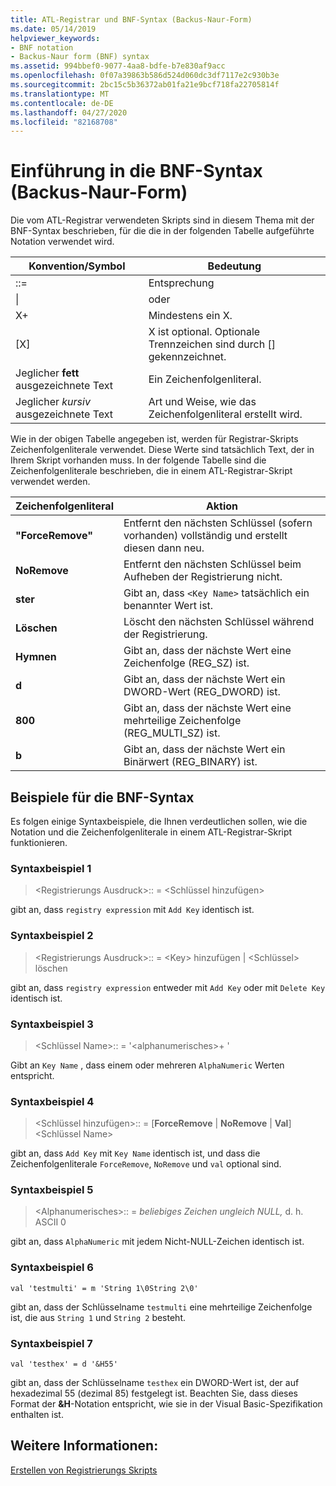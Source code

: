 ```yaml
---
title: ATL-Registrar und BNF-Syntax (Backus-Naur-Form)
ms.date: 05/14/2019
helpviewer_keywords:
- BNF notation
- Backus-Naur form (BNF) syntax
ms.assetid: 994bbef0-9077-4aa8-bdfe-b7e830af9acc
ms.openlocfilehash: 0f07a39863b586d524d060dc3df7117e2c930b3e
ms.sourcegitcommit: 2bc15c5b36372ab01fa21e9bcf718fa22705814f
ms.translationtype: MT
ms.contentlocale: de-DE
ms.lasthandoff: 04/27/2020
ms.locfileid: "82168708"
---
```

# <a name="understanding-backus-naur-form-bnf-syntax"></a>Einführung in die BNF-Syntax (Backus-Naur-Form)

Die vom ATL-Registrar verwendeten Skripts sind in diesem Thema mit der BNF-Syntax beschrieben, für die die in der folgenden Tabelle aufgeführte Notation verwendet wird.

|Konvention/Symbol|Bedeutung|
|------------------------|-------------|
|::=|Entsprechung|
|&#124;|oder|
|X+|Mindestens ein X.|
|\[X]|X ist optional. Optionale Trennzeichen sind durch \[] gekennzeichnet.|
|Jeglicher **fett** ausgezeichnete Text|Ein Zeichenfolgenliteral.|
|Jeglicher *kursiv* ausgezeichnete Text|Art und Weise, wie das Zeichenfolgenliteral erstellt wird.|

Wie in der obigen Tabelle angegeben ist, werden für Registrar-Skripts Zeichenfolgenliterale verwendet. Diese Werte sind tatsächlich Text, der in Ihrem Skript vorhanden muss. In der folgende Tabelle sind die Zeichenfolgenliterale beschrieben, die in einem ATL-Registrar-Skript verwendet werden.

|Zeichenfolgenliteral|Aktion|
|--------------------|------------|
|**"ForceRemove"**|Entfernt den nächsten Schlüssel (sofern vorhanden) vollständig und erstellt diesen dann neu.|
|**NoRemove**|Entfernt den nächsten Schlüssel beim Aufheben der Registrierung nicht.|
|**ster**|Gibt an, dass `<Key Name>` tatsächlich ein benannter Wert ist.|
|**Löschen**|Löscht den nächsten Schlüssel während der Registrierung.|
|**Hymnen**|Gibt an, dass der nächste Wert eine Zeichenfolge (REG_SZ) ist.|
|**d**|Gibt an, dass der nächste Wert ein DWORD-Wert (REG_DWORD) ist.|
|**800**|Gibt an, dass der nächste Wert eine mehrteilige Zeichenfolge (REG_MULTI_SZ) ist.|
|**b**|Gibt an, dass der nächste Wert ein Binärwert (REG_BINARY) ist.|

## <a name="bnf-syntax-examples"></a>Beispiele für die BNF-Syntax

Es folgen einige Syntaxbeispiele, die Ihnen verdeutlichen sollen, wie die Notation und die Zeichenfolgenliterale in einem ATL-Registrar-Skript funktionieren.

### <a name="syntax-example-1"></a>Syntaxbeispiel 1

> \<Registrierungs Ausdruck>:: = \<Schlüssel hinzufügen>

gibt an, dass `registry expression` mit `Add Key` identisch ist.

### <a name="syntax-example-2"></a>Syntaxbeispiel 2

> \<Registrierungs Ausdruck>:: = \<Key> hinzufügen | \<Schlüssel> löschen

gibt an, dass `registry expression` entweder mit `Add Key` oder mit `Delete Key` identisch ist.

### <a name="syntax-example-3"></a>Syntaxbeispiel 3

> \<Schlüssel Name>:: = '\<alphanumerisches>+ '

Gibt an `Key Name` , dass einem oder mehreren `AlphaNumeric` Werten entspricht.

### <a name="syntax-example-4"></a>Syntaxbeispiel 4

> \<Schlüssel hinzufügen>:: = [**ForceRemove** | **NoRemove** | **Val**]\<Schlüssel Name>

gibt an, dass `Add Key` mit `Key Name` identisch ist, und dass die Zeichenfolgenliterale `ForceRemove`, `NoRemove` und `val` optional sind.

### <a name="syntax-example-5"></a>Syntaxbeispiel 5

> \<Alphanumerisches>:: = *beliebiges Zeichen ungleich NULL,* d. h. ASCII 0

gibt an, dass `AlphaNumeric` mit jedem Nicht-NULL-Zeichen identisch ist.

### <a name="syntax-example-6"></a>Syntaxbeispiel 6

```rgs
val 'testmulti' = m 'String 1\0String 2\0'
```

gibt an, dass der Schlüsselname `testmulti` eine mehrteilige Zeichenfolge ist, die aus `String 1` und `String 2` besteht.

### <a name="syntax-example-7"></a>Syntaxbeispiel 7

```rgs
val 'testhex' = d '&H55'
```

gibt an, dass der Schlüsselname `testhex` ein DWORD-Wert ist, der auf hexadezimal 55 (dezimal 85) festgelegt ist. Beachten Sie, dass dieses Format der **&H**-Notation entspricht, wie sie in der Visual Basic-Spezifikation enthalten ist.

## <a name="see-also"></a>Weitere Informationen:

[Erstellen von Registrierungs Skripts](../atl/creating-registrar-scripts.md)
